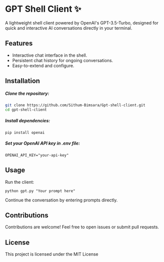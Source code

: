 # GPT Shell Client ✨

A lightweight shell client powered by OpenAI's GPT-3.5-Turbo, designed for quick and interactive AI conversations directly in your terminal.

## Features
- Interactive chat interface in the shell.
- Persistent chat history for ongoing conversations.
- Easy-to-extend and configure.

## Installation
##### Clone the repository:
```bash
git clone https://github.com/Sithum-Bimsara/Gpt-shell-client.git
cd gpt-shell-client
```

##### Install dependencies:
```
pip install openai
```
##### Set your OpenAI API key in .env file:
```
OPENAI_API_KEY="your-api-key"
```


## Usage
Run the client:
```
python gpt.py "Your prompt here"
```

Continue the conversation by entering prompts directly.

## Contributions
Contributions are welcome! Feel free to open issues or submit pull requests.

## License
This project is licensed under the MIT License

